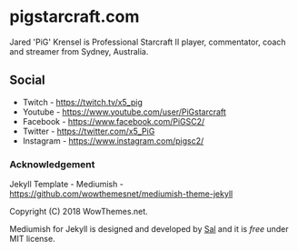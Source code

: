 # pigstarcraft.com

Jared 'PiG' Krensel is Professional Starcraft II player, commentator, coach and streamer from Sydney, Australia.

## Social

* Twitch - https://twitch.tv/x5_pig
* Youtube - https://www.youtube.com/user/PiGstarcraft
* Facebook - https://www.facebook.com/PiGSC2/
* Twitter - https://twitter.com/x5_PiG
* Instagram - https://www.instagram.com/pigsc2/

### Acknowledgement

Jekyll Template - Mediumish - https://github.com/wowthemesnet/mediumish-theme-jekyll

Copyright (C) 2018 WowThemes.net.

Mediumish for Jekyll is designed and developed by [Sal](https://www.wowthemes.net) and it is *free* under MIT license.
